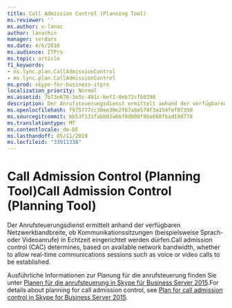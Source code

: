 ```yaml
---
title: Call Admission Control (Planning Tool)
ms.reviewer: ''
ms.author: v-lanac
author: lanachin
manager: serdars
ms.date: 4/6/2016
ms.audience: ITPro
ms.topic: article
f1_keywords:
- ms.lync.plan.CallAdmissionControl
- ms.lync.plan.CallAdmissionControl
ms.prod: skype-for-business-itpro
localization_priority: Normal
ms.assetid: 7b73e678-3e5c-491c-bef1-0eb72cf60398
description: Der Anrufsteuerungsdienst ermittelt anhand der verfügbaren Netzwerkbandbreite, ob Kommunikationssitzungen (beispielsweise Sprach- oder Videoanrufe) in Echtzeit eingerichtet werden dürfen.
ms.openlocfilehash: f975777cc30ee30e2f67a8e574f3e154fef07398
ms.sourcegitcommit: bb53f131fabb03a66f0d000f8ba668fbad190778
ms.translationtype: MT
ms.contentlocale: de-DE
ms.lasthandoff: 05/11/2019
ms.locfileid: "33911338"
---
```

# <a name="call-admission-control-planning-tool"></a><span data-ttu-id="7c2de-103">Call Admission Control (Planning Tool)</span><span class="sxs-lookup"><span data-stu-id="7c2de-103">Call Admission Control (Planning Tool)</span></span>
 
<span data-ttu-id="7c2de-104">Der Anrufsteuerungsdienst ermittelt anhand der verfügbaren Netzwerkbandbreite, ob Kommunikationssitzungen (beispielsweise Sprach- oder Videoanrufe) in Echtzeit eingerichtet werden dürfen.</span><span class="sxs-lookup"><span data-stu-id="7c2de-104">Call admission control (CAC) determines, based on available network bandwidth, whether to allow real-time communications sessions such as voice or video calls to be established.</span></span>
  
<span data-ttu-id="7c2de-105">Ausführliche Informationen zur Planung für die anrufsteuerung finden Sie unter [Planen für die anrufsteuerung in Skype für Business Server 2015](../../plan-your-deployment/enterprise-voice-solution/call-admission-control.md).</span><span class="sxs-lookup"><span data-stu-id="7c2de-105">For details about planning for call admission control, see [Plan for call admission control in Skype for Business Server 2015](../../plan-your-deployment/enterprise-voice-solution/call-admission-control.md).</span></span>
  

